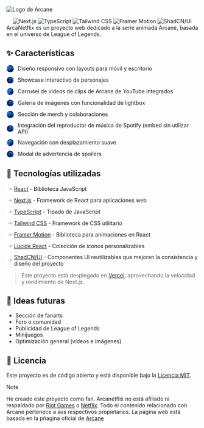 ![Logo de Arcane](public/arcane.png)

<div align="center">
  <img src="https://img.shields.io/badge/-Next.js-000000?style=for-the-badge&logo=next.js&logoColor=white" alt="Next.js">
  <img src="https://img.shields.io/badge/-TypeScript-3178C6?style=for-the-badge&logo=typescript&logoColor=white" alt="TypeScript">
  <img src="https://img.shields.io/badge/-Tailwind_CSS-38B2AC?style=for-the-badge&logo=tailwind-css&logoColor=white" alt="Tailwind CSS">
  <img src="https://img.shields.io/badge/-Framer_Motion-0055FF?style=for-the-badge&logo=framer&logoColor=white" alt="Framer Motion">
  <img src="https://img.shields.io/badge/-ShadCN/UI-000000?style=for-the-badge" alt="ShadCN/UI">
</div>
ArcaNetflix es un proyecto web dedicado a la serie animada Arcane, basada en el universo de League of Legends.

## ✨ Características

<div style="display: flex; align-items: center; margin-bottom: 10px;">
  <img src="public/hextech/hextech_stone1.png" width="20" height="20" style="margin-right: 10px;">
  <span>Diseño responsivo con layouts para móvil y escritorio</span>
</div>

<div style="display: flex; align-items: center; margin-bottom: 10px;">
  <img src="public/hextech/hextech_stone2.png" width="20" height="20" style="margin-right: 10px;">
  <span>Showcase interactivo de personajes</span>
</div>

<div style="display: flex; align-items: center; margin-bottom: 10px;">
  <img src="public/hextech/hextech_stone3.png" width="20" height="20" style="margin-right: 10px;">
  <span>Carrusel de vídeos de clips de Arcane de YouTube integrados</span>
</div>

<div style="display: flex; align-items: center; margin-bottom: 10px;">
  <img src="public/hextech/hextech_stone2.png" width="20" height="20" style="margin-right: 10px;">
  <span>Galería de imágenes con funcionalidad de lightbox</span>
</div>

<div style="display: flex; align-items: center; margin-bottom: 10px;">
  <img src="public/hextech/hextech_stone1.png" width="20" height="20" style="margin-right: 10px;">
  <span>Sección de merch y colaboraciones</span>
</div>

<div style="display: flex; align-items: center; margin-bottom: 10px;">
  <img src="public/hextech/hextech_stone2.png" width="20" height="20" style="margin-right: 10px;">
  <span>Integración del reproductor de música de Spotify (embed sin utilizar API)</span>
</div>

<div style="display: flex; align-items: center; margin-bottom: 10px;">
  <img src="public/hextech/hextech_stone3.png" width="20" height="20" style="margin-right: 10px;">
  <span>Navegación con desplazamiento suave</span>
</div>

<div style="display: flex; align-items: center; margin-bottom: 10px;">
  <img src="public/hextech/hextech_stone2.png" width="20" height="20" style="margin-right: 10px;">
  <span>Modal de advertencia de spoilers</span>
</div>

## 🚀 Tecnologías utilizadas

<div style="display: flex; align-items: center; margin-bottom: 10px;">
  <img src="public/svg/arrow-right.svg" width="20" height="20">
  <span><a href="https://reactjs.org/">React</a> - Biblioteca JavaScript</span>
</div>
<div style="display: flex; align-items: center; margin-bottom: 10px;">
  <img src="public/svg/arrow-right.svg" width="20" height="20">
  <span><a href="https://nextjs.org/">Next.js</a> - Framework de React para aplicaciones web</span>
</div>
<div style="display: flex; align-items: center; margin-bottom: 10px;">
  <img src="public/svg/arrow-right.svg" width="20" height="20">
  <span><a href="https://www.typescriptlang.org/">TypeScript</a> - Tipado de JavaScript</span>
</div>
<div style="display: flex; align-items: center; margin-bottom: 10px;">
  <img src="public/svg/arrow-right.svg" width="20" height="20">
  <span><a href="https://tailwindcss.com/">Tailwind CSS</a> - Framework de CSS utilitario</span>
</div>
<div style="display: flex; align-items: center; margin-bottom: 10px;">
  <img src="public/svg/arrow-right.svg" width="20" height="20">
  <span><a href="https://www.framer.com/motion/">Framer Motion</a> - Biblioteca para animaciones en React</span>
</div>
<div style="display: flex; align-items: center; margin-bottom: 10px;">
  <img src="public/svg/arrow-right.svg" width="20" height="20">
  <span><a href="https://lucide.dev/">Lucide React</a> - Colección de iconos personalizables</span>
</div>
<div style="display: flex; align-items: center; margin-bottom: 10px;">
  <img src="public/svg/arrow-right.svg" width="20" height="20">
  <span><a href="https://ui.shadcn.com/">ShadCN/UI</a> - Componentes UI reutilizables que mejoran la consistencia y diseño del proyecto</span>
</div>

> Este proyecto está desplegado en [Vercel](https://vercel.com), aprovechando la velocidad y rendimiento de Next.js.</p>


## 🌱 Ideas futuras

- Sección de fanarts
- Foro o comunidad
- Publicidad de League of Legends
- Minijuegos
- Optimización general (vídeos e imágenes)

## 📝 Licencia

Este proyecto es de código abierto y está disponible bajo la [Licencia MIT](LICENSE).

> [!NOTE]
> He creado este proyecto como fan. Arcanetflix no está afiliado ni respaldado por [Riot Games](https://www.riotgames.com) o [Netflix](https://www.netflix.com). Todo el contenido relacionado con Arcane pertenece a sus respectivos propietarios.
La página web está basada en la pñagina oficial de [Arcane](https://arcane.com)
